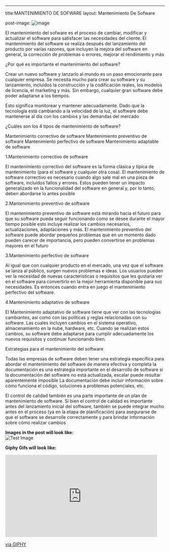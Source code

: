 ---
title:MANTENIMIENTO DE SOFWARE
layout: Mantenimiento De Sofware

post-image: ![image](https://user-images.githubusercontent.com/102195539/165412684-4cab174e-5af2-498e-b1f2-9d21daff4410.png)


El mantenimiento del sofware es el proceso de cambiar, modificar y actualizar el software para satisfacer las necesidades del cliente. El mantenimiento del software se realiza después del lanzamiento del producto por varias razones, que incluyen la mejora del software en general, la corrección de problemas o errores, mejorar el rendimiento y más

¿Por qué es importante el mantenimiento del software?

Crear un nuevo software y lanzarlo al mundo es un paso emocionante para cualquier empresa. Se necesita mucho para crear su software y su lanzamiento, incluidos la construcción y la codificación reales, los modelos de licencia, el marketing y más. Sin embargo, cualquier gran software debe poder adaptarse a los tiempos. 

Esto significa monitorear y mantener adecuadamente. Dado que la tecnología está cambiando a la velocidad de la luz, el software debe mantenerse al día con los cambios y las demandas del mercado

¿Cuáles son los 4 tipos de mantenimiento de software? 

Mantenimiento correctivo de software
Mantenimiento preventivo de software
Mantenimiento perfectivo de software
Mantenimiento adaptable de software

1.Mantenimiento correctivo de software

El mantenimiento correctivo del software es la forma clásica y típica de mantenimiento (para el software y cualquier otra cosa). El mantenimiento de software correctivo es necesario cuando algo sale mal en una pieza de software, incluidos fallos y errores. Estos pueden tener un impacto generalizado en la funcionalidad del software en general y, por lo tanto, deben abordarse lo antes posible

2.Mantenimiento preventivo de software

El mantenimiento preventivo de software está mirando hacia el futuro para que su software pueda seguir funcionando como se desee durante el mayor tiempo posible esto incluye realizar los cambios necesarios, actualizaciones, adaptaciones y más. El mantenimiento preventivo del software puede abordar pequeños problemas que en un momento dado pueden carecer de importancia, pero pueden convertirse en problemas mayores en el futuro

3.Mantenimiento perfectivo de software

Al igual que con cualquier producto en el mercado, una vez que el software se lanza al público, surgen nuevos problemas e ideas. Los usuarios pueden ver la necesidad de nuevas características o requisitos que les gustaría ver en el software para convertirlo en la mejor herramienta disponible para sus necesidades. Es entonces cuando entra en juego el mantenimiento perfectivo del software. 

4.Mantenimiento adaptativo de software

El Mantenimiento adaptativo de software tiene que ver con las tecnologías cambiantes, así como con las políticas y reglas relacionadas con su software. Las cuales incluyen cambios en el sistema operativo, almacenamiento en la nube, hardware, etc. Cuando se realizan estos cambios, su software debe adaptarse para cumplir adecuadamente los nuevos requisitos y continuar funcionando bien. 

Estrategias para el mantenimiento del software

Todas las empresas de software deben tener una estrategia específica para abordar el mantenimiento del software de manera efectiva y completa la documentación es una estrategia importante en el desarrollo de software si la documentación del software no está actualizada, escalar puede resultar aparentemente imposible La documentación debe incluir información sobre cómo funciona el código, soluciones a problemas potenciales, etc. 

El control de calidad también es una parte importante de un plan de mantenimiento de software. Si bien el control de calidad es importante antes del lanzamiento inicial del software, también se puede integrar mucho antes en el proceso (ya en la etapa de planificación) para asegurarse de que el software se desarrolle correctamente y para brindar información sobre cómo realizar cambios 


**Images in the post will look like:**<br>
![Test Image](/WhatATheme/assets/images/1280x720%20Placeholder.png)


**Giphy Gifs will look like:**<br>
<iframe src="https://giphy.com/embed/ZqlvCTNHpqrio" width="480" height="259" frameBorder="0" class="giphy-embed" allowFullScreen></iframe><p><a href="https://giphy.com/gifs/laughing-despicable-me-minions-ZqlvCTNHpqrio">via GIPHY</a></p>

